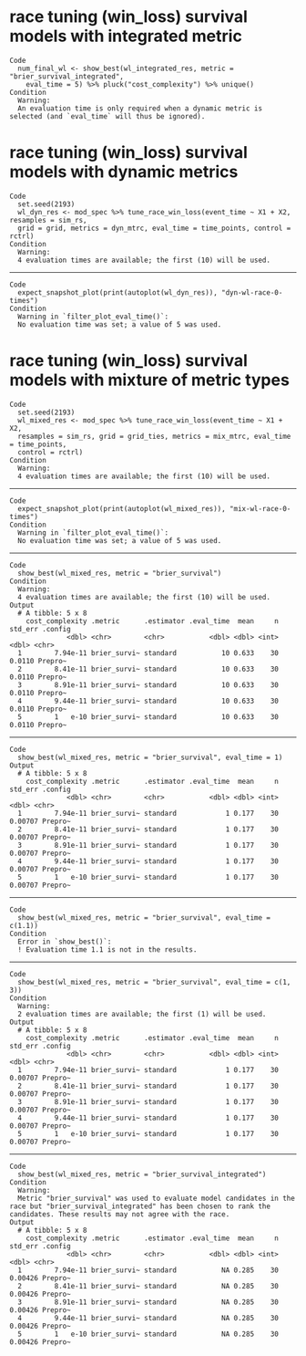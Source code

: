 # race tuning (win_loss) survival models with integrated metric

    Code
      num_final_wl <- show_best(wl_integrated_res, metric = "brier_survival_integrated",
        eval_time = 5) %>% pluck("cost_complexity") %>% unique()
    Condition
      Warning:
      An evaluation time is only required when a dynamic metric is selected (and `eval_time` will thus be ignored).

# race tuning (win_loss) survival models with dynamic metrics

    Code
      set.seed(2193)
      wl_dyn_res <- mod_spec %>% tune_race_win_loss(event_time ~ X1 + X2, resamples = sim_rs,
      grid = grid, metrics = dyn_mtrc, eval_time = time_points, control = rctrl)
    Condition
      Warning:
      4 evaluation times are available; the first (10) will be used.

---

    Code
      expect_snapshot_plot(print(autoplot(wl_dyn_res)), "dyn-wl-race-0-times")
    Condition
      Warning in `filter_plot_eval_time()`:
      No evaluation time was set; a value of 5 was used.

# race tuning (win_loss) survival models with mixture of metric types

    Code
      set.seed(2193)
      wl_mixed_res <- mod_spec %>% tune_race_win_loss(event_time ~ X1 + X2,
      resamples = sim_rs, grid = grid_ties, metrics = mix_mtrc, eval_time = time_points,
      control = rctrl)
    Condition
      Warning:
      4 evaluation times are available; the first (10) will be used.

---

    Code
      expect_snapshot_plot(print(autoplot(wl_mixed_res)), "mix-wl-race-0-times")
    Condition
      Warning in `filter_plot_eval_time()`:
      No evaluation time was set; a value of 5 was used.

---

    Code
      show_best(wl_mixed_res, metric = "brier_survival")
    Condition
      Warning:
      4 evaluation times are available; the first (10) will be used.
    Output
      # A tibble: 5 x 8
        cost_complexity .metric      .estimator .eval_time  mean     n std_err .config
                  <dbl> <chr>        <chr>           <dbl> <dbl> <int>   <dbl> <chr>  
      1        7.94e-11 brier_survi~ standard           10 0.633    30  0.0110 Prepro~
      2        8.41e-11 brier_survi~ standard           10 0.633    30  0.0110 Prepro~
      3        8.91e-11 brier_survi~ standard           10 0.633    30  0.0110 Prepro~
      4        9.44e-11 brier_survi~ standard           10 0.633    30  0.0110 Prepro~
      5        1   e-10 brier_survi~ standard           10 0.633    30  0.0110 Prepro~

---

    Code
      show_best(wl_mixed_res, metric = "brier_survival", eval_time = 1)
    Output
      # A tibble: 5 x 8
        cost_complexity .metric      .estimator .eval_time  mean     n std_err .config
                  <dbl> <chr>        <chr>           <dbl> <dbl> <int>   <dbl> <chr>  
      1        7.94e-11 brier_survi~ standard            1 0.177    30 0.00707 Prepro~
      2        8.41e-11 brier_survi~ standard            1 0.177    30 0.00707 Prepro~
      3        8.91e-11 brier_survi~ standard            1 0.177    30 0.00707 Prepro~
      4        9.44e-11 brier_survi~ standard            1 0.177    30 0.00707 Prepro~
      5        1   e-10 brier_survi~ standard            1 0.177    30 0.00707 Prepro~

---

    Code
      show_best(wl_mixed_res, metric = "brier_survival", eval_time = c(1.1))
    Condition
      Error in `show_best()`:
      ! Evaluation time 1.1 is not in the results.

---

    Code
      show_best(wl_mixed_res, metric = "brier_survival", eval_time = c(1, 3))
    Condition
      Warning:
      2 evaluation times are available; the first (1) will be used.
    Output
      # A tibble: 5 x 8
        cost_complexity .metric      .estimator .eval_time  mean     n std_err .config
                  <dbl> <chr>        <chr>           <dbl> <dbl> <int>   <dbl> <chr>  
      1        7.94e-11 brier_survi~ standard            1 0.177    30 0.00707 Prepro~
      2        8.41e-11 brier_survi~ standard            1 0.177    30 0.00707 Prepro~
      3        8.91e-11 brier_survi~ standard            1 0.177    30 0.00707 Prepro~
      4        9.44e-11 brier_survi~ standard            1 0.177    30 0.00707 Prepro~
      5        1   e-10 brier_survi~ standard            1 0.177    30 0.00707 Prepro~

---

    Code
      show_best(wl_mixed_res, metric = "brier_survival_integrated")
    Condition
      Warning:
      Metric "brier_survival" was used to evaluate model candidates in the race but "brier_survival_integrated" has been chosen to rank the candidates. These results may not agree with the race.
    Output
      # A tibble: 5 x 8
        cost_complexity .metric      .estimator .eval_time  mean     n std_err .config
                  <dbl> <chr>        <chr>           <dbl> <dbl> <int>   <dbl> <chr>  
      1        7.94e-11 brier_survi~ standard           NA 0.285    30 0.00426 Prepro~
      2        8.41e-11 brier_survi~ standard           NA 0.285    30 0.00426 Prepro~
      3        8.91e-11 brier_survi~ standard           NA 0.285    30 0.00426 Prepro~
      4        9.44e-11 brier_survi~ standard           NA 0.285    30 0.00426 Prepro~
      5        1   e-10 brier_survi~ standard           NA 0.285    30 0.00426 Prepro~

